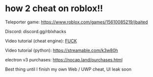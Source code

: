# how 2 cheat on roblox!!

Teleporter game: https://www.roblox.com/games/15610085219/jbaited

Discord: discord.gg/rblxhacks

Video tutorial (cheat engine): [FUCK](https://www.youtube.com/watch?v=zvUOJ2rhmu8)

Video tutorial (python): https://streamable.com/k3w80h

electron v3 purchases: https://nocap.land/purchases.html

Best thing until I finish my own Web / UWP cheat, UI leak soon
